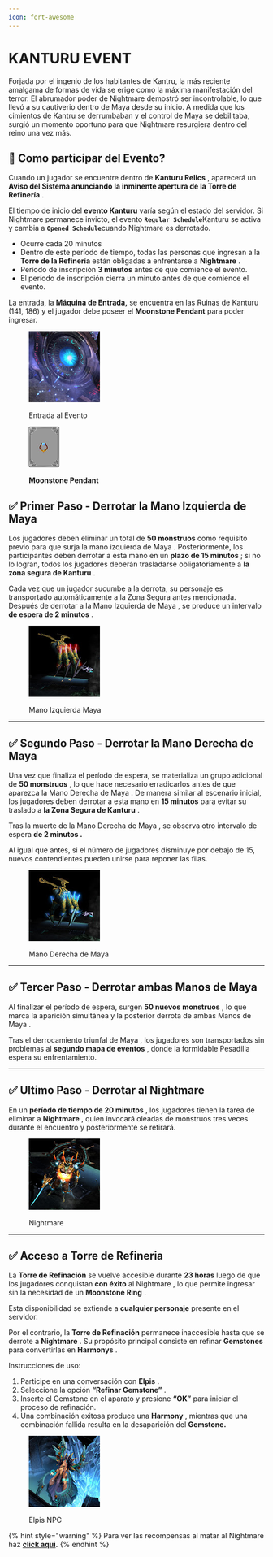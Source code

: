 ```yaml
---
icon: fort-awesome
---
```


# KANTURU EVENT

Forjada por el ingenio de los habitantes de Kantru, la más reciente amalgama de formas de vida se erige como la máxima manifestación del terror. El abrumador poder de Nightmare demostró ser incontrolable, lo que llevó a su cautiverio dentro de Maya desde su inicio. A medida que los cimientos de Kantru se derrumbaban y el control de Maya se debilitaba, surgió un momento oportuno para que Nightmare resurgiera dentro del reino una vez más.

## 📝 Como participar del Evento?

Cuando un jugador se encuentre dentro de **Kanturu Relics** , aparecerá un **Aviso del Sistema anunciando la inminente apertura de la Torre de Refinería** .

El tiempo de inicio del **evento Kanturu** varía según el estado del servidor. Si Nightmare permanece invicto, el evento **`Regular Schedule`**&#x4B;anturu se activa y cambia a **`Opened Schedule`**&#x63;uando Nightmare es derrotado.

* Ocurre cada 20 minutos
* Dentro de este período de tiempo, todas las personas que ingresan a la **Torre de la Refinería** están obligadas a enfrentarse a **Nightmare** .
* Período de inscripción **3 minutos** antes de que comience el evento.
* El período de inscripción cierra un minuto antes de que comience el evento.

La entrada, la **Máquina de Entrada,** se encuentra en las Ruinas de Kanturu (141, 186) y el jugador debe poseer el **Moonstone Pendant** para poder ingresar.

<figure><img src="../.gitbook/assets/image (388).png" alt=""><figcaption><p>Entrada al Evento</p></figcaption></figure>

<figure><img src="../.gitbook/assets/image (389).png" alt=""><figcaption><p><strong>Moonstone Pendant</strong> </p></figcaption></figure>

## ✅ Primer Paso - Derrotar la Mano Izquierda de Maya

Los jugadores deben eliminar un total de **50 monstruos** como requisito previo para que surja la mano izquierda de Maya . Posteriormente, los participantes deben derrotar a esta mano en un **plazo de 15 minutos** ; si no lo logran, todos los jugadores deberán trasladarse obligatoriamente a **la zona segura de Kanturu** .

Cada vez que un jugador sucumbe a la derrota, su personaje es transportado automáticamente a la Zona Segura antes mencionada. Después de derrotar a la Mano Izquierda de Maya , se produce un intervalo **de espera de 2 minutos** .

<figure><img src="../.gitbook/assets/image (390).png" alt=""><figcaption><p>Mano Izquierda Maya<br></p></figcaption></figure>

***

## ✅ Segundo Paso - Derrotar la Mano Derecha de Maya

Una vez que finaliza el período de espera, se materializa un grupo adicional de **50 monstruos** , lo que hace necesario erradicarlos antes de que aparezca la Mano Derecha de Maya . De manera similar al escenario inicial, los jugadores deben derrotar a esta mano en **15 minutos** para evitar su traslado a **la Zona Segura de Kanturu** .

Tras la muerte de la Mano Derecha de Maya , se observa otro intervalo de espera **de 2 minutos .**

Al igual que antes, si el número de jugadores disminuye por debajo de 15, nuevos contendientes pueden unirse para reponer las filas.

<figure><img src="../.gitbook/assets/image (391).png" alt=""><figcaption><p>Mano Derecha de Maya</p></figcaption></figure>

***

## ✅ Tercer Paso - Derrotar ambas Manos de Maya

Al finalizar el período de espera, surgen **50 nuevos monstruos** , lo que marca la aparición simultánea y la posterior derrota de ambas Manos de Maya .

Tras el derrocamiento triunfal de Maya , los jugadores son transportados sin problemas al **segundo mapa de eventos** , donde la formidable Pesadilla espera su enfrentamiento.

***

## ✅ Ultimo Paso - Derrotar al Nightmare

En un **período de tiempo de 20 minutos** , los jugadores tienen la tarea de eliminar a **Nightmare** , quien invocará oleadas de monstruos tres veces durante el encuentro y posteriormente se retirará.

<figure><img src="../.gitbook/assets/image (392).png" alt=""><figcaption><p>Nightmare</p></figcaption></figure>

***

## ✅ Acceso a Torre de Refineria

La **Torre de Refinación** se vuelve accesible durante **23 horas** luego de que los jugadores conquistan **con éxito** al Nightmare , lo que permite ingresar sin la necesidad de un **Moonstone Ring** .

Esta disponibilidad se extiende a **cualquier personaje** presente en el servidor.

Por el contrario, la **Torre de Refinación** permanece inaccesible hasta que se derrote a **Nightmare** . Su propósito principal consiste en refinar **Gemstones** para convertirlas en **Harmonys** .

Instrucciones de uso:

1. Participe en una conversación con **Elpis** .
2. Seleccione la opción **“Refinar Gemstone”** .
3. Inserte el Gemstone en el aparato y presione **“OK”** para iniciar el proceso de refinación.
4. Una combinación exitosa produce una **Harmony** , mientras que una combinación fallida resulta en la desaparición del **Gemstone.**

<figure><img src="../.gitbook/assets/image (393).png" alt=""><figcaption><p>Elpis NPC</p></figcaption></figure>

{% hint style="warning" %}
Para ver las recompensas al matar al Nightmare haz [**click aqui**](boss-monsters/nightmare.md)**.**
{% endhint %}
